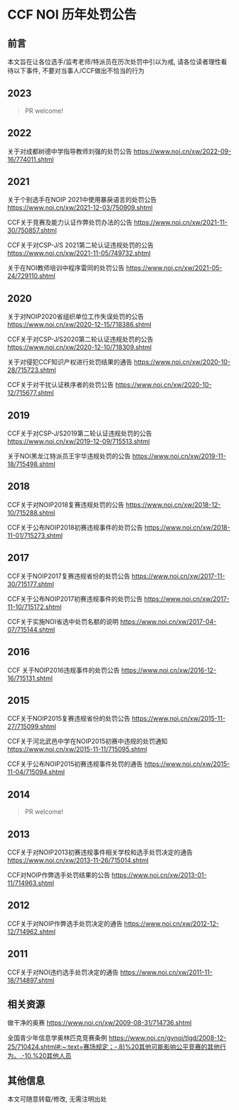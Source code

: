# CCF NOI 历年处罚公告

## 前言

本文旨在让各位选手/监考老师/特派员在历次处罚中引以为戒, 请各位读者理性看待以下事件, 不要对当事人/CCF做出不恰当的行为

## 2023

> PR welcome!

## 2022

关于对成都树德中学指导教师刘强的处罚公告 <https://www.noi.cn/xw/2022-09-16/774011.shtml>

## 2021

关于个别选手在NOIP 2021中使用暴戾语言的处罚公告 <https://www.noi.cn/xw/2021-12-03/750909.shtml>

CCF关于竞赛及能力认证作弊处罚办法的公告 <https://www.noi.cn/xw/2021-11-30/750857.shtml>

CCF关于对CSP-J/S 2021第二轮认证违规处罚的公告 <https://www.noi.cn/xw/2021-11-05/749732.shtml>

关于在NOI教师培训中程序雷同的处罚公告 <https://www.noi.cn/xw/2021-05-24/729110.shtml>

## 2020

关于对NOIP2020省组织单位工作失误处罚的公告 <https://www.noi.cn/xw/2020-12-15/718386.shtml>

CCF关于对CSP-J/S2020第二轮认证违规处罚的公告 <https://www.noi.cn/xw/2020-12-10/718309.shtml>

关于对侵犯CCF知识产权进行处罚结果的通告 <https://www.noi.cn/xw/2020-10-28/715723.shtml>

CCF关于对干扰认证秩序者的处罚公告 <https://www.noi.cn/xw/2020-10-12/715677.shtml>

## 2019

CCF关于对CSP-J/S2019第二轮认证违规处罚的公告 <https://www.noi.cn/xw/2019-12-09/715513.shtml>

关于NOI黑龙江特派员王宇华违规处罚的公告 <https://www.noi.cn/xw/2019-11-18/715498.shtml>

## 2018

CCF关于对NOIP2018复赛违规处罚的公告 <https://www.noi.cn/xw/2018-12-10/715288.shtml>

CCF关于公布NOIP2018初赛违规事件的处罚公告 <https://www.noi.cn/xw/2018-11-01/715273.shtml>

## 2017

CCF关于NOIP2017复赛违规省份的处罚公告 <https://www.noi.cn/xw/2017-11-30/715177.shtml>

CCF关于公布NOIP2017初赛违规事件的处罚公告 <https://www.noi.cn/xw/2017-11-10/715172.shtml>

CCF关于实施NOI省选中处罚名额的说明 <https://www.noi.cn/xw/2017-04-07/715144.shtml>

## 2016

CCF 关于NOIP2016违规事件的处罚公告 <https://www.noi.cn/xw/2016-12-16/715131.shtml>

## 2015

CCF关于NOIP2015复赛违规省份的处罚公告 <https://www.noi.cn/xw/2015-11-27/715099.shtml>

CCF关于河北武邑中学在NOIP2015初赛中违规的处罚通知 <https://www.noi.cn/xw/2015-11-11/715095.shtml>

CCF关于公布NOIP2015初赛违规事件处罚的通告 <https://www.noi.cn/xw/2015-11-04/715094.shtml>

## 2014

> PR welcome!

## 2013

CCF关于对NOIP2013初赛违规事件相关学校和选手处罚决定的通告 <https://www.noi.cn/xw/2013-11-26/715014.shtml>

CCF对NOIP作弊选手处罚结果的公告 <https://www.noi.cn/xw/2013-01-11/714963.shtml>

## 2012

CCF关于对NOIP作弊选手处罚决定的通告 <https://www.noi.cn/xw/2012-12-12/714962.shtml>

## 2011

CCF关于对NOI违约选手处罚决定的通告 <https://www.noi.cn/xw/2011-11-18/714897.shtml>

## 相关资源

做干净的奥赛 <https://www.noi.cn/xw/2009-08-31/714736.shtml>

全国青少年信息学奥林匹克竞赛条例 <https://www.noi.cn/gynoi/tlgd/2008-12-25/710424.shtml#:~:text=赛场规定；-,8)%20其他可能影响公平竞赛的其他行为。,-10.%20其他人员>

## 其他信息

本文可随意转载/修改, 无需注明出处
